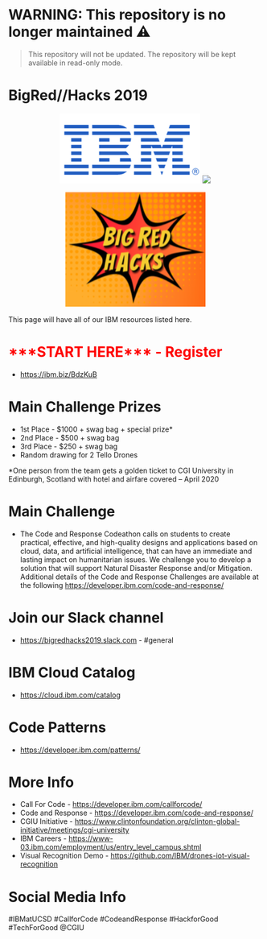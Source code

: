 # WARNING: This repository is no longer maintained :warning:

> This repository will not be updated. The repository will be kept available in read-only mode.
> 
# BigRed//Hacks 2019

<p align="center">
  <img width="280" src="https://raw.githubusercontent.com/IBM/cornell-big-red-hacks/master/images/ibm-logo.png"> <img width="350" src="http://www.mdc.edu/main/images/CGIU_logo_horizontal_460x200_tcm6-105188.jpg"> 
</p>

<p align="center">
  <img width="280" src="https://raw.githubusercontent.com/IBM/cornell-big-red-hacks/master/images/big-red-hacks-logo.png">
</p>

This page will have all of our IBM resources listed here.

# <font color="red">\*\*\*START HERE\*\*\* - Register</font>
* https://ibm.biz/BdzKuB

# Main Challenge Prizes
*	1st Place - $1000 + swag bag + special prize*
*	2nd Place - $500 + swag bag
*	3rd Place - $250 + swag bag
*	Random drawing for 2 Tello Drones

*One person from the team gets a golden ticket to CGI University in Edinburgh, Scotland with hotel and airfare covered – April 2020 

# Main Challenge
* The Code and Response Codeathon calls on students to create practical, effective, and high-quality designs and applications based on cloud, data, and artificial intelligence, that can have an immediate and lasting impact on humanitarian issues. We challenge you to develop a solution that will support Natural Disaster Response and/or Mitigation. Additional details of the Code and Response Challenges are available at the following https://developer.ibm.com/code-and-response/

# Join our Slack channel
* https://bigredhacks2019.slack.com - #general

# IBM Cloud Catalog
* https://cloud.ibm.com/catalog

# Code Patterns
* https://developer.ibm.com/patterns/

# More Info
* Call For Code - https://developer.ibm.com/callforcode/
* Code and Response - https://developer.ibm.com/code-and-response/
* CGIU Initiative - https://www.clintonfoundation.org/clinton-global-initiative/meetings/cgi-university
* IBM Careers - https://www-03.ibm.com/employment/us/entry_level_campus.shtml
* Visual Recognition Demo - https://github.com/IBM/drones-iot-visual-recognition

# Social Media Info
#IBMatUCSD #CallforCode #CodeandResponse #HackforGood #TechForGood @CGIU
